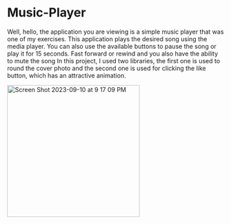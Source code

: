# Music-Player
Well, hello, the application you are viewing is a simple music player that was one of my exercises. This application plays the desired song using the media player. You can also use the available buttons to pause the song or play it for 15 seconds. Fast forward or rewind and you also have the ability to mute the song
In this project, I used two libraries, the first one is used to round the cover photo and the second one is used for clicking the like button, which has an attractive animation.

<img width="307" alt="Screen Shot 2023-09-10 at 9 17 09 PM" src="https://github.com/ElliotMigh/Music-Player/assets/87560931/d8dd4da7-f0a6-4a96-ac32-441d14813f63">
